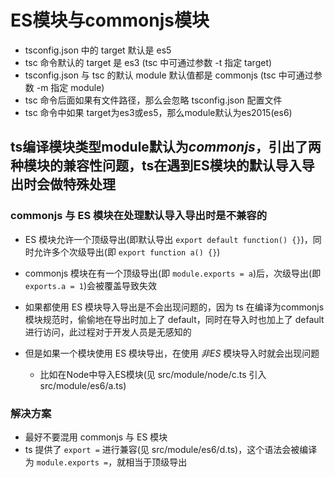 # ES模块与commonjs模块

- tsconfig.json 中的 target 默认是 es5
- tsc 命令默认的 target 是 es3 (tsc 中可通过参数 -t 指定 target)
- tsconfig.json 与 tsc 的默认 module 默认值都是 commonjs (tsc 中可通过参数 -m 指定 module)
- tsc 命令后面如果有文件路径，那么会忽略 tsconfig.json 配置文件
- tsc 命令中如果 target为es3或es5，那么module默认为es2015(es6)

## ts编译模块类型module默认为*commonjs*，引出了两种模块的兼容性问题，ts在遇到ES模块的默认导入导出时会做特殊处理
### commonjs 与 ES 模块在处理默认导入导出时是不兼容的
- ES 模块允许一个顶级导出(即默认导出 `export default function() {}`)，同时允许多个次级导出(即 `export function a() {}`)
- commonjs 模块在有一个顶级导出(即 `module.exports = a`)后，次级导出(即 `exports.a = 1`)会被覆盖导致失效

- 如果都使用 ES 模块导入导出是不会出现问题的，因为 ts 在编译为commonjs模块规范时，偷偷地在导出时加上了 default，同时在导入时也加上了 default 进行访问，此过程对于开发人员是无感知的
- 但是如果一个模块使用 ES 模块导出，在使用 *非ES* 模块导入时就会出现问题
  - 比如在Node中导入ES模块(见 src/module/node/c.ts 引入 src/module/es6/a.ts)

### 解决方案
- 最好不要混用 commonjs 与 ES 模块
- ts 提供了 `export =` 进行兼容(见 src/module/es6/d.ts)，这个语法会被编译为 `module.exports =`，就相当于顶级导出
